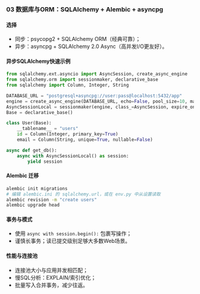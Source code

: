 ### 03 数据库与ORM：SQLAlchemy + Alembic + asyncpg

#### 选择
- 同步：psycopg2 + SQLAlchemy ORM（经典可靠）；
- 异步：asyncpg + SQLAlchemy 2.0 Async（高并发I/O更友好）。

#### 异步SQLAlchemy快速示例
```python
from sqlalchemy.ext.asyncio import AsyncSession, create_async_engine
from sqlalchemy.orm import sessionmaker, declarative_base
from sqlalchemy import Column, Integer, String

DATABASE_URL = "postgresql+asyncpg://user:pass@localhost:5432/app"
engine = create_async_engine(DATABASE_URL, echo=False, pool_size=10, max_overflow=20)
AsyncSessionLocal = sessionmaker(engine, class_=AsyncSession, expire_on_commit=False)
Base = declarative_base()

class User(Base):
    __tablename__ = "users"
    id = Column(Integer, primary_key=True)
    email = Column(String, unique=True, nullable=False)

async def get_db():
    async with AsyncSessionLocal() as session:
        yield session
```

#### Alembic 迁移
```bash
alembic init migrations
# 编辑 alembic.ini 的 sqlalchemy.url，或在 env.py 中从设置读取
alembic revision -m "create users"
alembic upgrade head
```

#### 事务与模式
- 使用 `async with session.begin():` 包裹写操作；
- 谨慎长事务；读已提交级别足够大多数Web场景。

#### 性能与连接池
- 连接池大小与应用并发相匹配；
- 慢SQL分析：EXPLAIN/索引优化；
- 批量写入合并事务，减少往返。


